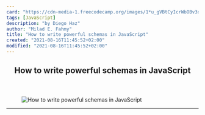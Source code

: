 ```yaml
---
card: "https://cdn-media-1.freecodecamp.org/images/1*u_gVBtCyIcrWbOBv3xDCWg.png"
tags: [JavaScript]
description: "by Diego Haz"
author: "Milad E. Fahmy"
title: "How to write powerful schemas in JavaScript"
created: "2021-08-16T11:45:52+02:00"
modified: "2021-08-16T11:45:52+02:00"
---
```

<div class="site-wrapper">
<main id="site-main" class="site-main outer">
<div class="inner">
<article class="post-full post tag-javascript tag-mongoose tag-technology tag-web-development tag-programming ">
<header class="post-full-header">
<h1 class="post-full-title">How to write powerful schemas in JavaScript</h1>
</header>
<figure class="post-full-image">
<picture>
<source media="(max-width: 700px)" sizes="1px" srcset="data:image/gif;base64,R0lGODlhAQABAIAAAAAAAP///yH5BAEAAAAALAAAAAABAAEAAAIBRAA7 1w">
<source media="(min-width: 701px)" sizes="(max-width: 800px) 400px,
(max-width: 1170px) 700px,
1400px" srcset="https://cdn-media-1.freecodecamp.org/images/1*u_gVBtCyIcrWbOBv3xDCWg.png 300w,
https://cdn-media-1.freecodecamp.org/images/1*u_gVBtCyIcrWbOBv3xDCWg.png 600w,
https://cdn-media-1.freecodecamp.org/images/1*u_gVBtCyIcrWbOBv3xDCWg.png 1000w,
https://cdn-media-1.freecodecamp.org/images/1*u_gVBtCyIcrWbOBv3xDCWg.png 2000w">
<img onerror="this.style.display='none'" src="https://cdn-media-1.freecodecamp.org/images/1*u_gVBtCyIcrWbOBv3xDCWg.png" alt="How to write powerful schemas in JavaScript">
</picture>
</figure>
<section class="post-full-content">
<div class="post-content medium-migrated-article">
</div>
<hr>
</section>
</article>
</div>
</main>
</div>
<!-- Google Tag Manager (noscript) -->
<!-- End Google Tag Manager (noscript) -->
